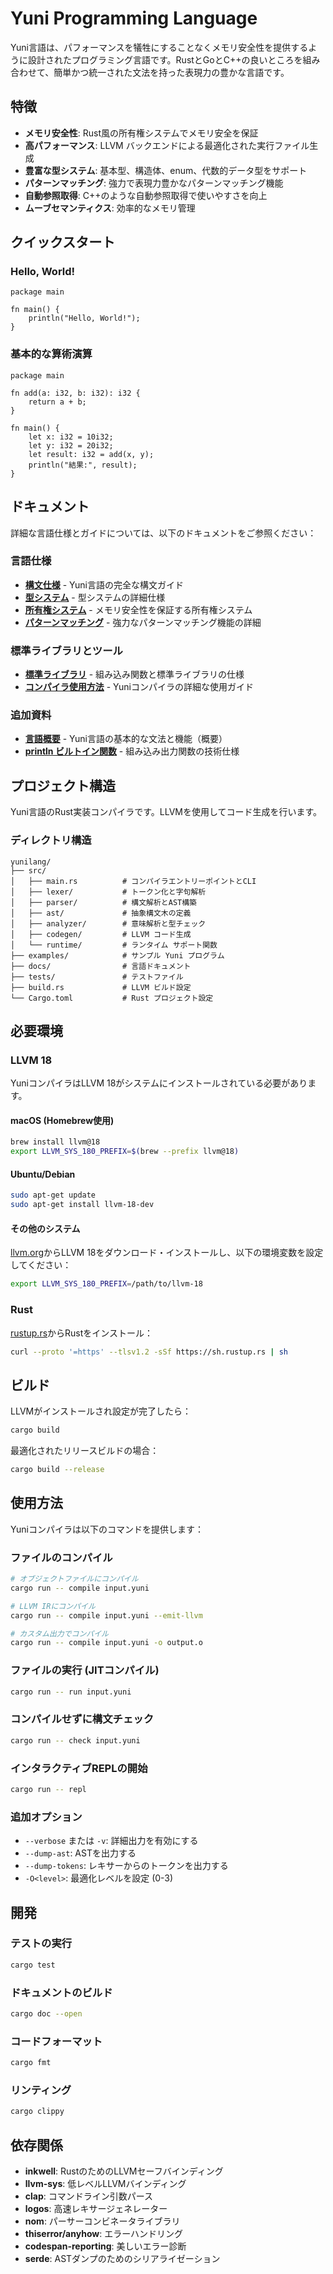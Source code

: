 # Yuni Programming Language

Yuni言語は、パフォーマンスを犠牲にすることなくメモリ安全性を提供するように設計されたプログラミング言語です。RustとGoとC++の良いところを組み合わせて、簡単かつ統一された文法を持った表現力の豊かな言語です。

## 特徴

- **メモリ安全性**: Rust風の所有権システムでメモリ安全を保証
- **高パフォーマンス**: LLVM バックエンドによる最適化された実行ファイル生成
- **豊富な型システム**: 基本型、構造体、enum、代数的データ型をサポート
- **パターンマッチング**: 強力で表現力豊かなパターンマッチング機能
- **自動参照取得**: C++のような自動参照取得で使いやすさを向上
- **ムーブセマンティクス**: 効率的なメモリ管理

## クイックスタート

### Hello, World!

```yuni
package main

fn main() {
    println("Hello, World!");
}
```

### 基本的な算術演算

```yuni
package main

fn add(a: i32, b: i32): i32 {
    return a + b;
}

fn main() {
    let x: i32 = 10i32;
    let y: i32 = 20i32;
    let result: i32 = add(x, y);
    println("結果:", result);
}
```

## ドキュメント

詳細な言語仕様とガイドについては、以下のドキュメントをご参照ください：

### 言語仕様
- **[構文仕様](docs/syntax.md)** - Yuni言語の完全な構文ガイド
- **[型システム](docs/type-system.md)** - 型システムの詳細仕様
- **[所有権システム](docs/ownership.md)** - メモリ安全性を保証する所有権システム
- **[パターンマッチング](docs/pattern-match.md)** - 強力なパターンマッチング機能の詳細

### 標準ライブラリとツール
- **[標準ライブラリ](docs/standard-library.md)** - 組み込み関数と標準ライブラリの仕様
- **[コンパイラ使用方法](docs/compiler-usage.md)** - Yuniコンパイラの詳細な使用ガイド

### 追加資料
- **[言語概要](docs/language-overview.md)** - Yuni言語の基本的な文法と機能（概要）
- **[println ビルトイン関数](docs/println-builtin.md)** - 組み込み出力関数の技術仕様

## プロジェクト構造

Yuni言語のRust実装コンパイラです。LLVMを使用してコード生成を行います。

### ディレクトリ構造

```
yunilang/
├── src/
│   ├── main.rs          # コンパイラエントリーポイントとCLI
│   ├── lexer/           # トークン化と字句解析
│   ├── parser/          # 構文解析とAST構築
│   ├── ast/             # 抽象構文木の定義
│   ├── analyzer/        # 意味解析と型チェック
│   ├── codegen/         # LLVM コード生成
│   └── runtime/         # ランタイム サポート関数
├── examples/            # サンプル Yuni プログラム
├── docs/                # 言語ドキュメント
├── tests/               # テストファイル
├── build.rs             # LLVM ビルド設定
└── Cargo.toml           # Rust プロジェクト設定
```

## 必要環境

### LLVM 18

YuniコンパイラはLLVM 18がシステムにインストールされている必要があります。

#### macOS (Homebrew使用)
```bash
brew install llvm@18
export LLVM_SYS_180_PREFIX=$(brew --prefix llvm@18)
```

#### Ubuntu/Debian
```bash
sudo apt-get update
sudo apt-get install llvm-18-dev
```

#### その他のシステム
[llvm.org](https://llvm.org/)からLLVM 18をダウンロード・インストールし、以下の環境変数を設定してください：
```bash
export LLVM_SYS_180_PREFIX=/path/to/llvm-18
```

### Rust

[rustup.rs](https://rustup.rs/)からRustをインストール：
```bash
curl --proto '=https' --tlsv1.2 -sSf https://sh.rustup.rs | sh
```

## ビルド

LLVMがインストールされ設定が完了したら：

```bash
cargo build
```

最適化されたリリースビルドの場合：
```bash
cargo build --release
```

## 使用方法

Yuniコンパイラは以下のコマンドを提供します：

### ファイルのコンパイル
```bash
# オブジェクトファイルにコンパイル
cargo run -- compile input.yuni

# LLVM IRにコンパイル
cargo run -- compile input.yuni --emit-llvm

# カスタム出力でコンパイル
cargo run -- compile input.yuni -o output.o
```

### ファイルの実行 (JITコンパイル)
```bash
cargo run -- run input.yuni
```

### コンパイルせずに構文チェック
```bash
cargo run -- check input.yuni
```

### インタラクティブREPLの開始
```bash
cargo run -- repl
```

### 追加オプション
- `--verbose` または `-v`: 詳細出力を有効にする
- `--dump-ast`: ASTを出力する
- `--dump-tokens`: レキサーからのトークンを出力する
- `-O<level>`: 最適化レベルを設定 (0-3)

## 開発

### テストの実行
```bash
cargo test
```

### ドキュメントのビルド
```bash
cargo doc --open
```

### コードフォーマット
```bash
cargo fmt
```

### リンティング
```bash
cargo clippy
```

## 依存関係

- **inkwell**: RustのためのLLVMセーフバインディング
- **llvm-sys**: 低レベルLLVMバインディング
- **clap**: コマンドライン引数パース
- **logos**: 高速レキサージェネレーター
- **nom**: パーサーコンビネータライブラリ
- **thiserror/anyhow**: エラーハンドリング
- **codespan-reporting**: 美しいエラー診断
- **serde**: ASTダンプのためのシリアライゼーション


